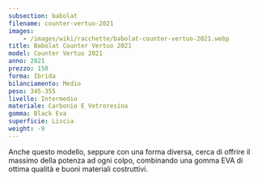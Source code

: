 ```yaml
---
subsection: babolat
filename: counter-vertuo-2021
images:
    - /images/wiki/racchette/babolat-counter-vertuo-2021.webp
title: Babolat Counter Vertuo 2021
model: Counter Vertuo 2021
anno: 2021
prezzo: 150
forma: Ibrida
bilanciamento: Medio
peso: 345-355
livello: Intermedio
materiale: Carbonio E Vetroresina
gomma: Black Eva
superficie: Liscia
weight: -9
---
```

Anche questo modello, seppure con una forma diversa, cerca di offrire il massimo della potenza ad ogni colpo, combinando una gomma EVA di ottima qualità e buoni materiali costruttivi.